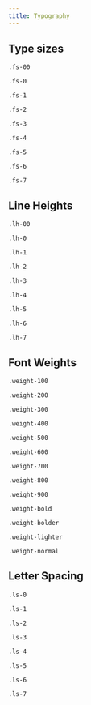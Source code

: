 ```yaml
---
title: Typography
---
```


## Type sizes
<p class="fs-00"><code>.fs-00</code></p>
<p class="fs-0"><code>.fs-0</code></p>
<p class="fs-1"><code>.fs-1</code></p>
<p class="fs-2"><code>.fs-2</code></p>
<p class="fs-3"><code>.fs-3</code></p>
<p class="fs-4"><code>.fs-4</code></p>
<p class="fs-5"><code>.fs-5</code></p>
<p class="fs-6"><code>.fs-6</code></p>
<p class="fs-7"><code>.fs-7</code></p>

## Line Heights
<p class="fs-2 lh-00"><code>.lh-00</code></p>
<p class="fs-2 lh-0"><code>.lh-0</code></p>
<p class="fs-2 lh-1"><code>.lh-1</code></p>
<p class="fs-2 lh-2"><code>.lh-2</code></p>
<p class="fs-2 lh-3"><code>.lh-3</code></p>
<p class="fs-2 lh-4"><code>.lh-4</code></p>
<p class="fs-2 lh-5"><code>.lh-5</code></p>
<p class="fs-2 lh-6"><code>.lh-6</code></p>
<p class="fs-2 lh-7"><code>.lh-7</code></p>

## Font Weights
<p class="fs-2 weight-100"><code>.weight-100</code></p>
<p class="fs-2 weight-200"><code>.weight-200</code></p>
<p class="fs-2 weight-300"><code>.weight-300</code></p>
<p class="fs-2 weight-400"><code>.weight-400</code></p>
<p class="fs-2 weight-500"><code>.weight-500</code></p>
<p class="fs-2 weight-600"><code>.weight-600</code></p>
<p class="fs-2 weight-700"><code>.weight-700</code></p>
<p class="fs-2 weight-800"><code>.weight-800</code></p>
<p class="fs-2 weight-900"><code>.weight-900</code></p>
<p class="fs-2 weight-bold"><code>.weight-bold</code></p>
<p class="fs-2 weight-bolder"><code>.weight-bolder</code></p>
<p class="fs-2 weight-lighter"><code>.weight-lighter</code></p>
<p class="fs-2 weight-normal"><code>.weight-normal</code></p>

## Letter Spacing
<p class="fs-2 ls-0"><code>.ls-0</code></p>
<p class="fs-2 ls-1"><code>.ls-1</code></p>
<p class="fs-2 ls-2"><code>.ls-2</code></p>
<p class="fs-2 ls-3"><code>.ls-3</code></p>
<p class="fs-2 ls-4"><code>.ls-4</code></p>
<p class="fs-2 ls-5"><code>.ls-5</code></p>
<p class="fs-2 ls-6"><code>.ls-6</code></p>
<p class="fs-2 ls-7"><code>.ls-7</code></p>